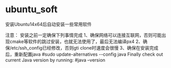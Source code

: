 # ubuntu_soft
安装Ubuntu14x64后自动安装一些常用软件

注意：
安装之前一定确保下列事情完成
1、确保网络可以连接互联网，否则可能出现cmake等软件的跳过安装，也就无法使用了，最后无法编译px4
2、确保/etc/ssh_config已经修改，否则gti clone时速度会很慢
3、确保在安装完成后，重新配置java
#sudo update-alternatives --config java
Finally check out current Java version by running:
#java –version


